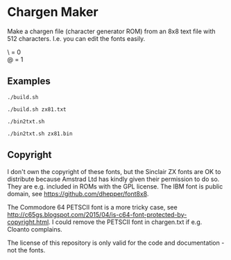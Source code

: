 # Chargen Maker
Make a chargen file (character generator ROM) from an 8x8 text file with 512 characters. I.e. you can edit the fonts easily.

\ = 0  
@ = 1

## Examples

    ./build.sh
    
    ./build.sh zx81.txt

    ./bin2txt.sh

    ./bin2txt.sh zx81.bin

## Copyright
I don't own the copyright of these fonts, but the Sinclair ZX fonts are OK to distribute because Amstrad Ltd has kindly given their permission to do so. They are e.g. included in ROMs with the GPL license. The IBM font is public domain, see https://github.com/dhepper/font8x8.

The Commodore 64 PETSCII font is a more tricky case, see http://c65gs.blogspot.com/2015/04/is-c64-font-protected-by-copyright.html. I could remove the PETSCII font in chargen.txt if e.g. Cloanto complains.

The license of this repository is only valid for the code and documentation - not the fonts.
